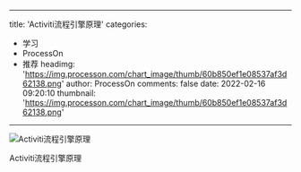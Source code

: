 
---
title: 'Activiti流程引擎原理'
categories: 
 - 学习
 - ProcessOn
 - 推荐
headimg: 'https://img.processon.com/chart_image/thumb/60b850ef1e08537af3d62138.png'
author: ProcessOn
comments: false
date: 2022-02-16 09:20:10
thumbnail: 'https://img.processon.com/chart_image/thumb/60b850ef1e08537af3d62138.png'
---

<div>   
<img class="thumb" alt="Activiti流程引擎原理" src="https://img.processon.com/chart_image/thumb/60b850ef1e08537af3d62138.png" referrerpolicy="no-referrer">
<p>Activiti流程引擎原理</p>  
</div>
            